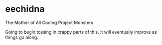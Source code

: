 eechidna
========

The Mother of All Coding Project Monsters

Going to begin tossing in crappy parts of this. It will eventually improve as things go along.
